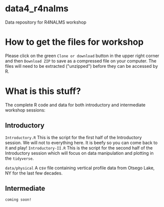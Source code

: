 # data4_r4nalms
Data repository for R4NALMS workshop

# How to get the files for workshop
Please click on the green `Clone or download` button in the upper right corner and then `Download ZIP` to save as a compressed file on your computer. The files will need to be extracted ("unzipped") before they can be accessed by R.

# What is this stuff?
The complete R code and data for both introductory and intermediate workshop sessions:

## Introductory
`Introductory.R` This is the script for the first half of the Introductory session. We will not to everything here. It is beefy so you can come back to it and play!
`Introductory-II.R` This is the script for the second half of the Introductory session which will focus on data manipulation and plotting in the `tidyverse`.

`data/physical` A csv file containing vertical profile data from Otsego Lake, NY for the last few decades.

## Intermediate
`coming soon!`
